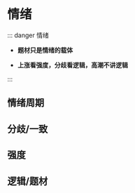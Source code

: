 # 情绪

::: danger 情绪 

- **题材只是情绪的载体**

- **上涨看强度，分歧看逻辑，高潮不讲逻辑**

:::

## 情绪周期

## 分歧/一致

## 强度

## 逻辑/题材
